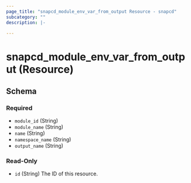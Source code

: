 ```yaml
---
page_title: "snapcd_module_env_var_from_output Resource - snapcd"
subcategory: ""
description: |-
  
---
```


# snapcd_module_env_var_from_output (Resource)






<!-- schema generated by tfplugindocs -->
## Schema

### Required

- `module_id` (String)
- `module_name` (String)
- `name` (String)
- `namespace_name` (String)
- `output_name` (String)

### Read-Only

- `id` (String) The ID of this resource.
